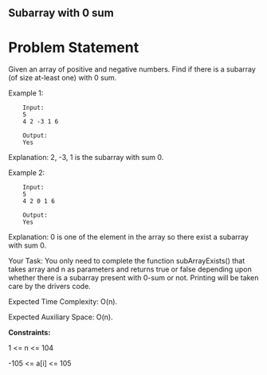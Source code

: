 ## Subarray with 0 sum 
# Problem Statement
Given an array of positive and negative numbers. Find if there is a subarray (of size at-least one) with 0 sum.

Example 1:

		Input:
		5
		4 2 -3 1 6

		Output: 
		Yes

Explanation: 
2, -3, 1 is the subarray 
with sum 0.

Example 2:

		Input:
		5
		4 2 0 1 6

		Output: 
		Yes

Explanation: 
0 is one of the element in the array so there exist a subarray with sum 0.

Your Task:
You only need to complete the function subArrayExists() that takes array and n as parameters and returns true or false depending upon whether there is a subarray present with 0-sum or not. Printing will be taken care by the drivers code.

Expected Time Complexity: O(n).

Expected Auxiliary Space: O(n).

**Constraints:**

1 <= n <= 104

-105 <= a[i] <= 105